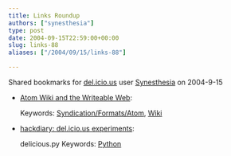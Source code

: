 ```yaml
---
title: Links Roundup
authors: ["synesthesia"]
type: post
date: 2004-09-15T22:59:00+00:00
slug: links-88 
aliases: ["/2004/09/15/links-88"]

---
```

Shared bookmarks for [del.icio.us][1] user  [Synesthesia][2] on 2004-9-15

  * [Atom Wiki and the Writeable Web][3]:
   
    Keywords: [Syndication/Formats/Atom][4], [Wiki][5]
  * [hackdiary: del.icio.us experiments][6]:
  
    delicious.py Keywords: [Python][7]

 [1]: https://del.icio.us/
 [2]: https://del.icio.us/synesthesia
 [3]: https://alevin.com/weblog/archives/001479.html#001479 "https://alevin.com/weblog/archives/001479.html#001479"
 [4]: https://del.icio.us/synesthesia/Syndication/Formats/Atom
 [5]: https://del.icio.us/synesthesia/Wiki
 [6]: https://www.hackdiary.com/archives/000060.html "https://www.hackdiary.com/archives/000060.html"
 [7]: https://del.icio.us/synesthesia/Python